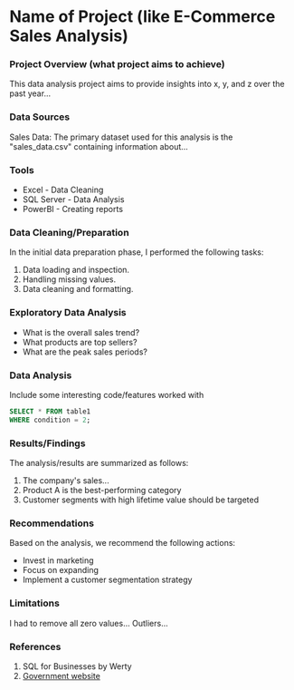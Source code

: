 # Name of Project (like E-Commerce Sales Analysis)

### Project Overview (what project aims to achieve)

This data analysis project aims to provide insights into x, y, and z over the past year...

### Data Sources

Sales Data: The primary dataset used for this analysis is the "sales_data.csv" containing information about...

### Tools

- Excel - Data Cleaning
- SQL Server - Data Analysis
- PowerBI - Creating reports

### Data Cleaning/Preparation

In the initial data preparation phase, I performed the following tasks:
1. Data loading and inspection.
2. Handling missing values.
3. Data cleaning and formatting.


### Exploratory Data Analysis

- What is the overall sales trend?
- What products are top sellers?
- What are the peak sales periods?

### Data Analysis

Include some interesting code/features worked with

```sql
SELECT * FROM table1
WHERE condition = 2;
```


### Results/Findings

The analysis/results are summarized as follows:
1. The company's sales...
2. Product A is the best-performing category
3. Customer segments with high lifetime value should be targeted

### Recommendations

Based on the analysis, we recommend the following actions:
- Invest in marketing
- Focus on expanding
- Implement a customer segmentation strategy

### Limitations

I had to remove all zero values...
Outliers...

### References

1. SQL for Businesses by Werty
2. [Government website](https://catalog.data.gov/dataset/death-rates-for-suicide-by-sex-race-hispanic-origin-and-age-united-states-020c1)

